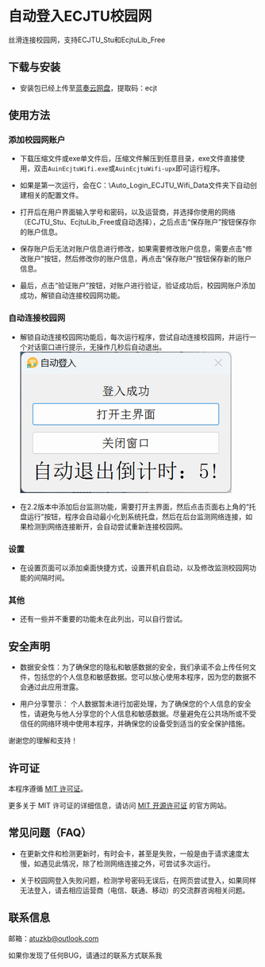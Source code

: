 # 自动登入ECJTU校园网

丝滑连接校园网，支持ECJTU_Stu和EcjtuLib_Free

## 下载与安装

- 安装包已经上传至[蓝奏云网盘](https://wwaw.lanzouj.com/b052h91gb)，提取码：ecjt

## 使用方法

### 添加校园网账户

- 下载压缩文件或exe单文件后，压缩文件解压到任意目录，exe文件直接使用，双击`AuinEcjtuWifi.exe`或`AuinEcjtuWifi-upx`即可运行程序。


- 如果是第一次运行，会在C：\Auto_Login_ECJTU_Wifi_Data文件夹下自动创建相关的配置文件。


- 打开后在用户界面输入学号和密码，以及运营商，并选择你使用的网络（ECJTU_Stu、EcjtuLib_Free或自动选择），之后点击“保存账户”按钮保存你的账户信息。


- 保存账户后无法对账户信息进行修改，如果需要修改账户信息，需要点击“修改账户”按钮，然后修改你的账户信息，再点击“保存账户”按钮保存新的账户信息。


- 最后，点击“验证账户”按钮，对账户进行验证，验证成功后，校园网账户添加成功，解锁自动连接校园网功能。

### 自动连接校园网

- 解锁自动连接校园网功能后，每次运行程序，尝试自动连接校园网，并运行一个对话窗口进行提示，无操作几秒后自动退出。
  ![图片](images_show/python_img1.png)


- 在2.2版本中添加后台监测功能，需要打开主界面，然后点击页面右上角的“托盘运行”按钮，程序会自动最小化到系统托盘，然后在后台监测网络连接，如果检测到网络连接断开，会自动尝试重新连接校园网。

### 设置

- 在设置页面可以添加桌面快捷方式，设置开机自启动，以及修改监测校园网功能的间隔时间。

### 其他

- 还有一些并不重要的功能未在此列出，可以自行尝试。

## 安全声明

- 数据安全性：为了确保您的隐私和敏感数据的安全，我们承诺不会上传任何文件，包括您的个人信息和敏感数据。您可以放心使用本程序，因为您的数据不会通过此应用泄露。

- 用户分享警示： 个人数据暂未进行加密处理，为了确保您的个人信息的安全性，请避免与他人分享您的个人信息和敏感数据。尽量避免在公共场所或不受信任的网络环境中使用本程序，并确保您的设备受到适当的安全保护措施。

谢谢您的理解和支持！

## 许可证

本程序遵循 [MIT 许可证](https://opensource.org/license/mit/)。

更多关于 MIT 许可证的详细信息，请访问 [MIT 开源许可证](https://opensource.org/license/mit/) 的官方网站。

## 常见问题（FAQ）

- 在更新文件和检测更新时，有时会卡，甚至是失败，一般是由于请求速度太慢，如遇见此情况，除了检测网络连接之外，可尝试多次运行。


- 关于校园网登入失败问题，检测学号密码无误后，在网页尝试登入，如果同样无法登入，请去相应运营商（电信、联通、移动）的交流群咨询相关问题。

## 联系信息

邮箱：atuzkb@outlook.com

如果你发现了任何BUG，请通过的联系方式联系我